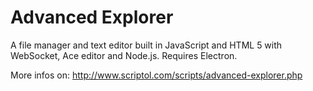 # Advanced Explorer

A file manager and text editor built in JavaScript and HTML 5 with WebSocket, Ace editor and Node.js.
Requires Electron.

More infos on: http://www.scriptol.com/scripts/advanced-explorer.php
